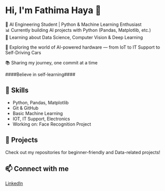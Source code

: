 # Hi, I'm Fathima Haya 👋

🌱 AI Engineering Student | Python & Machine Learning Enthusiast  
📊 Currently building AI projects with Python (Pandas, Matplotlib, etc.)  
🧠 Learning about Data Science, Computer Vision & Deep Learning 

🔧 Exploring the world of AI-powered hardware — from IoT to IT Support to Self-Driving Cars

📚 Sharing my journey, one commit at a time

 ####Believe in self-learning####

## 🔧 Skills
- Python, Pandas, Matplotlib
- Git & GitHub
- Basic Machine Learning
- IOT, IT Support, Electronics 
- Working on: Face Recognition Project

## 📂 Projects
Check out my repositories for beginner-friendly and Data-related projects!

## 📫 Connect with me
[LinkedIn](https://www.linkedin.com/in/fathimahaya-/) 
